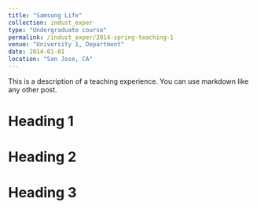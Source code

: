 ```yaml
---
title: "Samsung Life"
collection: indust_exper
type: "Undergraduate course"
permalink: /indust_exper/2014-spring-teaching-1
venue: "University 1, Department"
date: 2014-01-01
location: "San Jose, CA"
---
```


This is a description of a teaching experience. You can use markdown like any other post.

Heading 1
======

Heading 2
======

Heading 3
======